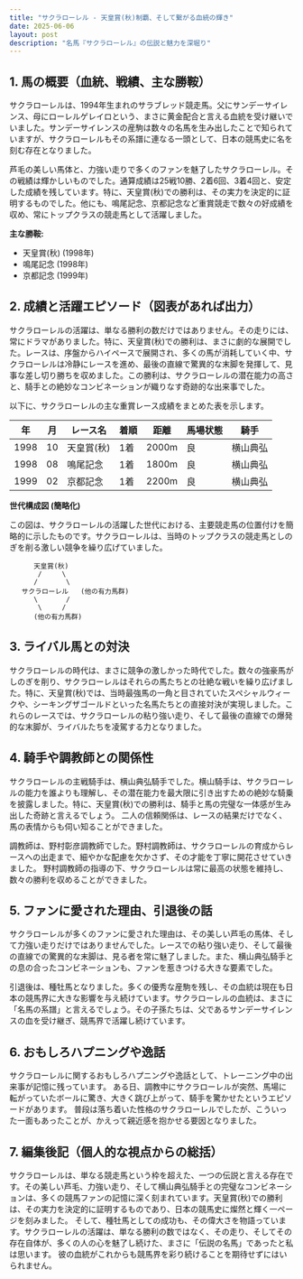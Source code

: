 ```yaml
---
title: "サクラローレル - 天皇賞(秋)制覇、そして繋がる血統の輝き"
date: 2025-06-06
layout: post
description: "名馬『サクラローレル』の伝説と魅力を深堀り"
---
```


## 1. 馬の概要（血統、戦績、主な勝鞍）

サクラローレルは、1994年生まれのサラブレッド競走馬。父にサンデーサイレンス、母にローレルゲレイロという、まさに黄金配合と言える血統を受け継いでいました。サンデーサイレンスの産駒は数々の名馬を生み出したことで知られていますが、サクラローレルもその系譜に連なる一頭として、日本の競馬史に名を刻む存在となりました。

芦毛の美しい馬体と、力強い走りで多くのファンを魅了したサクラローレル。その戦績は輝かしいものでした。通算成績は25戦10勝、2着6回、3着4回と、安定した成績を残しています。特に、天皇賞(秋)での勝利は、その実力を決定的に証明するものでした。他にも、鳴尾記念、京都記念など重賞競走で数々の好成績を収め、常にトップクラスの競走馬として活躍しました。

**主な勝鞍:**

* 天皇賞(秋) (1998年)
* 鳴尾記念 (1998年)
* 京都記念 (1999年)


## 2. 成績と活躍エピソード（図表があれば出力）

サクラローレルの活躍は、単なる勝利の数だけではありません。その走りには、常にドラマがありました。特に、天皇賞(秋)での勝利は、まさに劇的な展開でした。レースは、序盤からハイペースで展開され、多くの馬が消耗していく中、サクラローレルは冷静にレースを進め、最後の直線で驚異的な末脚を発揮して、見事な差し切り勝ちを収めました。この勝利は、サクラローレルの潜在能力の高さと、騎手との絶妙なコンビネーションが織りなす奇跡的な出来事でした。

以下に、サクラローレルの主な重賞レース成績をまとめた表を示します。

| 年 | 月 | レース名 | 着順 | 距離 | 馬場状態 | 騎手 |
|---|---|---|---|---|---|---|
| 1998 | 10 | 天皇賞(秋) | 1着 | 2000m | 良 |  横山典弘 |
| 1998 | 08 | 鳴尾記念 | 1着 | 1800m | 良 | 横山典弘 |
| 1999 | 02 | 京都記念 | 1着 | 2200m | 良 | 横山典弘 |


**世代構成図 (簡略化)**

この図は、サクラローレルの活躍した世代における、主要競走馬の位置付けを簡略的に示したものです。サクラローレルは、当時のトップクラスの競走馬としのぎを削る激しい競争を繰り広げていました。

```
      天皇賞(秋)
       /     \
      /       \
   サクラローレル   (他の有力馬群)  
      \       /
       \     /
      (他の有力馬群)

```


## 3. ライバル馬との対決

サクラローレルの時代は、まさに競争の激しかった時代でした。数々の強豪馬がしのぎを削り、サクラローレルはそれらの馬たちとの壮絶な戦いを繰り広げました。特に、天皇賞(秋)では、当時最強馬の一角と目されていたスペシャルウィークや、シーキングザゴールドといった名馬たちとの直接対決が実現しました。これらのレースでは、サクラローレルの粘り強い走り、そして最後の直線での爆発的な末脚が、ライバルたちを凌駕する力となりました。


## 4. 騎手や調教師との関係性

サクラローレルの主戦騎手は、横山典弘騎手でした。横山騎手は、サクラローレルの能力を誰よりも理解し、その潜在能力を最大限に引き出すための絶妙な騎乗を披露しました。特に、天皇賞(秋)での勝利は、騎手と馬の完璧な一体感が生み出した奇跡と言えるでしょう。  二人の信頼関係は、レースの結果だけでなく、馬の表情からも伺い知ることができました。

調教師は、野村彰彦調教師でした。野村調教師は、サクラローレルの育成からレースへの出走まで、細やかな配慮を欠かさず、その才能を丁寧に開花させていきました。  野村調教師の指導の下、サクラローレルは常に最高の状態を維持し、数々の勝利を収めることができました。


## 5. ファンに愛された理由、引退後の話

サクラローレルが多くのファンに愛された理由は、その美しい芦毛の馬体、そして力強い走りだけではありませんでした。レースでの粘り強い走り、そして最後の直線での驚異的な末脚は、見る者を常に魅了しました。また、横山典弘騎手との息の合ったコンビネーションも、ファンを惹きつける大きな要素でした。

引退後は、種牡馬となりました。多くの優秀な産駒を残し、その血統は現在も日本の競馬界に大きな影響を与え続けています。サクラローレルの血統は、まさに「名馬の系譜」と言えるでしょう。その子孫たちは、父であるサンデーサイレンスの血を受け継ぎ、競馬界で活躍し続けています。


## 6. おもしろハプニングや逸話

サクラローレルに関するおもしろハプニングや逸話として、トレーニング中の出来事が記憶に残っています。  ある日、調教中にサクラローレルが突然、馬場に転がっていたボールに驚き、大きく跳び上がって、騎手を驚かせたというエピソードがあります。  普段は落ち着いた性格のサクラローレルでしたが、こういった一面もあったことが、かえって親近感を抱かせる要因となりました。


## 7. 編集後記（個人的な視点からの総括）

サクラローレルは、単なる競走馬という枠を超えた、一つの伝説と言える存在です。その美しい芦毛、力強い走り、そして横山典弘騎手との完璧なコンビネーションは、多くの競馬ファンの記憶に深く刻まれています。天皇賞(秋)での勝利は、その実力を決定的に証明するものであり、日本の競馬史に燦然と輝く一ページを刻みました。  そして、種牡馬としての成功も、その偉大さを物語っています。サクラローレルの活躍は、単なる勝利の数ではなく、その走り、そしてその存在自体が、多くの人の心を魅了し続けた、まさに「伝説の名馬」であったと私は思います。  彼の血統がこれからも競馬界を彩り続けることを期待せずにはいられません。
